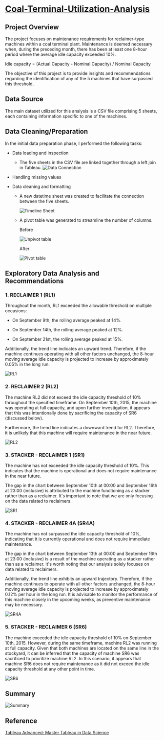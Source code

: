 # [Coal-Terminal-Utilization-Analysis](https://public.tableau.com/app/profile/akshay.saraf/viz/TableCalculations_16605871923360/Report)

## Project Overview
The project focuses on maintenance requirements for reclaimer-type machines within a coal terminal plant. Maintenance is deemed necessary when, during the preceding month, there has been at least one 8-hour period where the average idle capacity exceeded 10%.

Idle capacity = (Actual Capacity - Nominal Capacity) / Nominal Capacity

The objective of this project is to provide insights and recommendations regarding the identification of any of the 5 machines that have surpassed this threshold.

## Data Source
The main dataset utilized for this analysis is a CSV file comprising 5 sheets, each containing information specific to one of the machines.

## Data Cleaning/Preparation
In the initial data preparation phase, I performed the following tasks:

- Data loading and inspection
  - The five sheets in the CSV file are linked together through a left join in Tableau.
    ![Data Connection](https://github.com/aksaraf/Coal-Terminal-Utilization-Analysis/blob/51d4af07cda7596d6888091d1a685a8c4226a5d8/Images/Data%20Connection.jpg
)
    
- Handling missing values
- Data cleaning and formatting
  - A new datetime sheet was created to facilitate the connection between the five sheets.
    
    ![Timeline Sheet](https://github.com/aksaraf/Coal-Terminal-Utilization-Analysis/blob/51d4af07cda7596d6888091d1a685a8c4226a5d8/Images/Timeline%20Sheet.jpg)

  - A pivot table was generated to streamline the number of columns.
    
    Before
    
    ![Unpivot table](https://github.com/aksaraf/Coal-Terminal-Utilization-Analysis/blob/51d4af07cda7596d6888091d1a685a8c4226a5d8/Images/Unpivot%20table.jpg)

    After
    
    ![Pivot table](https://github.com/aksaraf/Coal-Terminal-Utilization-Analysis/blob/51d4af07cda7596d6888091d1a685a8c4226a5d8/Images/Pivot%20Table.jpg)

## Exploratory Data Analysis and Recommendations
### 1. RECLAIMER 1 (RL1)
Throughout the month, RL1 exceeded the allowable threshold on multiple occasions:

- On September 9th, the rolling average peaked at 14%.

- On September 14th, the rolling average peaked at 12%.

- On September 21st, the rolling average peaked at 15%.

Additionally, the trend line indicates an upward trend. Therefore, if the machine continues operating with all other factors unchanged, the 8-hour moving average idle capacity is projected to increase by approximately 0.05% in the long run.

![RL1](https://github.com/aksaraf/Coal-Terminal-Utilization-Analysis/blob/51d4af07cda7596d6888091d1a685a8c4226a5d8/Images/Reclaimer%201.jpg)


### 2. RECLAIMER 2 (RL2)

The machine RL2 did not exceed the idle capacity threshold of 10% throughout the specified timeframe. On September 10th, 2015, the machine was operating at full capacity, and upon further investigation, it appears that this was intentionally done by sacrificing the capacity of SR6 (discussed below).

Furthermore, the trend line indicates a downward trend for RL2. Therefore, it is unlikely that this machine will require maintenance in the near future.

![RL2](https://github.com/aksaraf/Coal-Terminal-Utilization-Analysis/blob/51d4af07cda7596d6888091d1a685a8c4226a5d8/Images/Reclaimer%202.jpg)

### 3. STACKER - RECLAIMER 1 (SR1)
The machine has not exceeded the idle capacity threshold of 10%. This indicates that the machine is operational and does not require maintenance in the near future.

The gap in the chart between September 10th at 00:00 and September 16th at 23:00 (inclusive) is attributed to the machine functioning as a stacker rather than as a reclaimer. It's important to note that we are only focusing on the data related to reclaimers.

![SR1](https://github.com/aksaraf/Coal-Terminal-Utilization-Analysis/blob/51d4af07cda7596d6888091d1a685a8c4226a5d8/Images/SR1.jpg)

### 4. STACKER - RECLAIMER 4A (SR4A)
The machine has not surpassed the idle capacity threshold of 10%, indicating that it is currently operational and does not require immediate maintenance.

The gap in the chart between September 13th at 00:00 and September 16th at 23:00 (inclusive) is a result of the machine operating as a stacker rather than as a reclaimer. It's worth noting that our analysis solely focuses on data related to reclaimers.

Additionally, the trend line exhibits an upward trajectory. Therefore, if the machine continues to operate with all other factors unchanged, the 8-hour moving average idle capacity is projected to increase by approximately 0.12% per hour in the long run. It is advisable to monitor the performance of this machine closely in the upcoming weeks, as preventive maintenance may be necessary.

![SR4A](https://github.com/aksaraf/Coal-Terminal-Utilization-Analysis/blob/51d4af07cda7596d6888091d1a685a8c4226a5d8/Images/SR4A.jpg)

### 5. STACKER - RECLAIMER 6 (SR6)

The machine exceeded the idle capacity threshold of 10% on September 10th, 2015. However, during the same timeframe, machine RL2 was running at full capacity. Given that both machines are located on the same line in the stockyard, it can be inferred that the capacity of machine SR6 was sacrificed to prioritize machine RL2. In this scenario, it appears that machine SR6 does not require maintenance as it did not exceed the idle capacity threshold at any other point in time.

![SR6](https://github.com/aksaraf/Coal-Terminal-Utilization-Analysis/blob/51d4af07cda7596d6888091d1a685a8c4226a5d8/Images/SR6.jpg)

## Summary
![Summary](https://github.com/aksaraf/Coal-Terminal-Utilization-Analysis/blob/51d4af07cda7596d6888091d1a685a8c4226a5d8/Images/Summary.jpg
)

## Reference
[Tableau Advanced: Master Tableau in Data Science](https://www.udemy.com/course/tableau10-advanced/)
